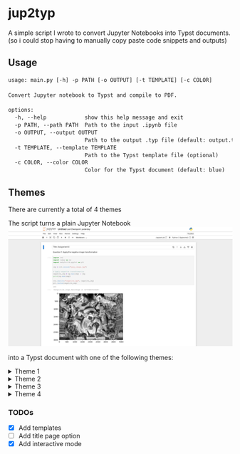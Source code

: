 # jup2typ

A simple script I wrote to convert Jupyter Notebooks into Typst documents. (so i could stop having to manually copy paste code snippets and outputs)

## Usage

```txt
usage: main.py [-h] -p PATH [-o OUTPUT] [-t TEMPLATE] [-c COLOR]

Convert Jupyter notebook to Typst and compile to PDF.

options:
  -h, --help            show this help message and exit
  -p PATH, --path PATH  Path to the input .ipynb file
  -o OUTPUT, --output OUTPUT
                        Path to the output .typ file (default: output.typ)
  -t TEMPLATE, --template TEMPLATE
                        Path to the Typst template file (optional)
  -c COLOR, --color COLOR
                        Color for the Typst document (default: blue)
```

## Themes

There are currently a total of 4 themes

The script turns a plain Jupyter Notebook  
![Default Notebook](assets/notebook.png)

into a Typst document with one of the following themes:

<details>
<summary>Theme 1</summary>

![Template 1](assets/temp_1.png)

</details>

<details>
<summary>Theme 2</summary>

![Template 2](assets/temp_2.png)

</details>

<details>
<summary>Theme 3</summary>

![Template 3](assets/temp_3.png)

</details>

<details>
<summary>Theme 4</summary>

![Template 4](assets/temp_4.png)

</details>

### TODOs

- [x] Add templates
- [ ] Add title page option
- [x] Add interactive mode
